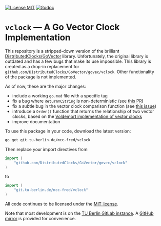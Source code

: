 [![License MIT](https://img.shields.io/badge/License-MIT-brightgreen.svg)](https://img.shields.io/badge/License-MIT-brightgreen.svg)
[![Godoc](http://img.shields.io/badge/go-documentation-blue.svg)](https://pkg.go.dev/git.tu-berlin.de/mcc-fred/vclock)

# `vclock` &mdash; A Go Vector Clock Implementation

This repository is a stripped-down version of the brilliant [DistributedClocks/GoVector](github.com/DistributedClocks/GoVector)
library.
Unfortunately, the original library is outdated and has a few bugs that make its use impossible.
This library is created as a drop-in replacement for `github.com/DistributedClocks/GoVector/govec/vclock`.
Other functionality of the package is not implemented.

As of now, these are the major changes:

- include a working `go.mod` file with a specific tag
- fix a bug where `ReturnVCString` is non-deterministic (see [this PR](https://github.com/DistributedClocks/GoVector/pull/67))
- fix a subtle bug in the vector clock comparison function (see [this issue](https://github.com/DistributedClocks/GoVector/issues/68))
- introduce a `Order()` function that returns the relationship of two vector clocks, based on the
  [Voldemort implementation of vector clocks](https://github.com/voldemort/voldemort/blob/master/src/java/voldemort/versioning/VectorClockUtils.java)
- improve documentation

To use this package in your code, download the latest version:

```sh
go get git.tu-berlin.de/mcc-fred/vclock
```

Then replace your import directives from

```go
import (
    "github.com/DistributedClocks/GoVector/govec/vclock"
)
```

to

```go
import (
    "git.tu-berlin.de/mcc-fred/vclock"
)
```

All code continues to be licensed under the [MIT license](./LICENSE).

Note that most development is on the [TU Berlin GitLab instance](https://git.tu-berlin.de/mcc-fred/vclock).
A [GitHub mirror](https://github.com/OpenFogStack/vclock) is provided for convenience.
